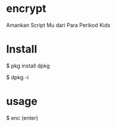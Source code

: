 # encrypt
Amankan Script Mu dari Para Perikod Kids

# Install
$ pkg install dpkg

$ dpkg -i 

# usage
$ enc (enter)
